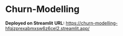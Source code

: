 # Churn-Modelling

**Deployed on Streamlit**
**URL:** https://churn-modelling-hfqjzprexabmxsw6z6cel2.streamlit.app/
